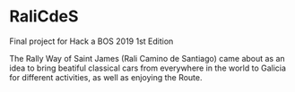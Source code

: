 # RaliCdeS

Final project for Hack a BOS 2019 1st Edition

The Rally Way of Saint James (Rali Camino de Santiago) came about as an idea to bring beatiful classical cars from everywhere in the world to Galicia for different activities, as well as enjoying the Route.